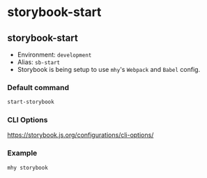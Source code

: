 # storybook-start

## storybook-start

- Environment: `development`
- Alias: `sb-start`
- Storybook is being setup to use `mhy`'s `Webpack` and `Babel` config.

### Default command
```bash
start-storybook
```

### CLI Options
https://storybook.js.org/configurations/cli-options/

### Example
```bash
mhy storybook
```



